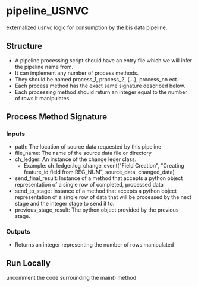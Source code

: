 # pipeline_USNVC
externalized usnvc logic for consumption by the bis data pipeline. 

## Structure 
- A pipeline processing script should have an entry file which we will infer the pipeline name from.
- It can implement any number of process methods.
- They should be named process_1, process_2, {...}, process_nn ect.
- Each process method has the exact same signature described below.
- Each processing method should return an integer equal to the number of rows it manipulates. 


## Process Method Signature
### Inputs
- path: The location of source data requested by this pipeline
- file_name: The name of the source data file or directory
- ch_ledger: An instance of the change leger class.
    - Example: ch_ledger.log_change_event("Field Creation", "Creating feature_id field from REG_NUM", source_data, changed_data)
- send_final_result: Instance of a method that accepts a python object representation of a single row of completed, processed data
- send_to_stage: Instance of a method that accepts a python object representation of a single row of data that will be processed by the next stage and the integer stage to send it to. 
- previous_stage_result: The python object provided by the previous stage.
### Outputs
- Returns an integer representing the number of rows manipulated

## Run Locally
uncomment the code surrounding the main() method